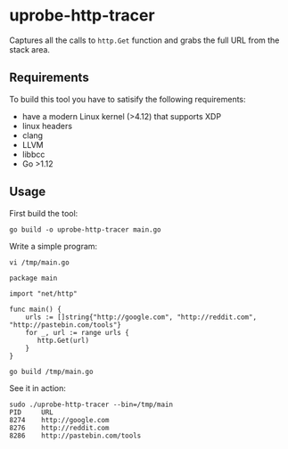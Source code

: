 # uprobe-http-tracer

Captures all the calls to `http.Get` function and grabs the full URL from the stack area.

## Requirements

To build this tool you have to satisify the following requirements:
- have a modern Linux kernel (>4.12) that supports XDP
- linux headers
- clang
- LLVM
- libbcc
- Go >1.12

## Usage

First build the tool:

```
go build -o uprobe-http-tracer main.go
```

Write a simple program:

```
vi /tmp/main.go

package main

import "net/http"

func main() {
    urls := []string{"http://google.com", "http://reddit.com", "http://pastebin.com/tools"}
    for _, url := range urls {
       http.Get(url)
    }
}

go build /tmp/main.go
```

See it in action:

```
sudo ./uprobe-http-tracer --bin=/tmp/main
PID     URL
8274    http://google.com
8276    http://reddit.com
8286    http://pastebin.com/tools
```
